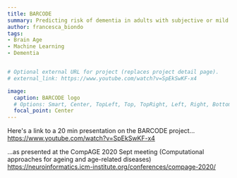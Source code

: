 ```yaml
---
title: BARCODE
summary: Predicting risk of dementia in adults with subjective or mild cognitive impairment using the brain-age paradigm.
author: francesca_biondo
tags:
- Brain Age
- Machine Learning
- Dementia


# Optional external URL for project (replaces project detail page).
# external_link: https://www.youtube.com/watch?v=SpEkSwKF-x4

image:
  caption: BARCODE logo
  # Options: Smart, Center, TopLeft, Top, TopRight, Left, Right, BottomLeft, Bottom, BottomRight
  focal_point: Center
---
```


Here's a link to a 20 min presentation on the BARCODE project... 
https://www.youtube.com/watch?v=SpEkSwKF-x4

...as presented at the CompAGE 2020 Sept meeting (Computational approaches for ageing and age-related diseases)
https://neuroinformatics.icm-institute.org/conferences/compage-2020/



